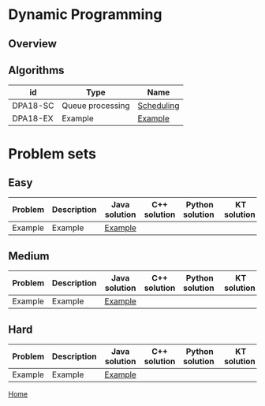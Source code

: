 # Dynamic Programming

## Overview

## Algorithms
 id| Type|Name
--------|-------------------|-----------------
DPA18-SC| Queue processing| [Scheduling](Scheduling.md)
DPA18-EX| Example | [Example](https://github.com/mua-uniandes/mua-uniandes.github.io/blob/master/GraphsDoc/Algorithms/BreadthFirstSearch.md)

# Problem sets
## Easy
 Problem| Description| Java solution | C++ solution | Python solution | KT solution
--------|----------------|-----------------|--------------|--------------|--------------
Example| Example| [Example](https://github.com/mua-uniandes/mua-uniandes.github.io/blob/master/GraphsDoc/Algorithms/DepthFirstSearch.md)

## Medium
 Problem| Description| Java solution | C++ solution | Python solution | KT solution
--------|----------------|-----------------|--------------|--------------|--------------
Example| Example| [Example](https://github.com/mua-uniandes/mua-uniandes.github.io/blob/master/GraphsDoc/Algorithms/DepthFirstSearch.md)
## Hard
 Problem| Description| Java solution | C++ solution | Python solution | KT solution
--------|----------------|-----------------|--------------|--------------|--------------
Example| Example| [Example](https://github.com/mua-uniandes/mua-uniandes.github.io/blob/master/GraphsDoc/Algorithms/DepthFirstSearch.md)

[Home](https://github.com/mua-uniandes/mua-uniandes.github.io/blob/master/README.md)




